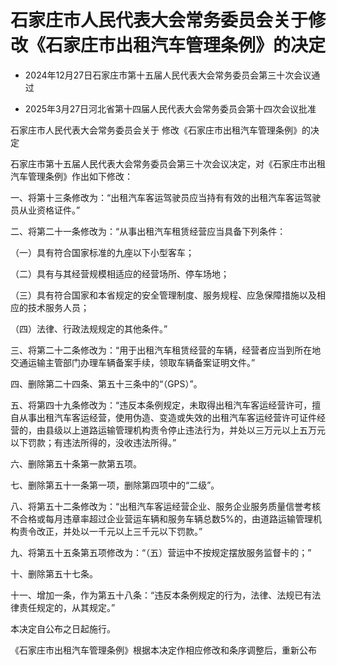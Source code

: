 # 石家庄市人民代表大会常务委员会关于修改《石家庄市出租汽车管理条例》的决定

- 2024年12月27日石家庄市第十五届人民代表大会常务委员会第三十次会议通过

- 2025年3月27日河北省第十四届人民代表大会常务委员会第十四次会议批准

<!-- INFO END -->

石家庄市人民代表大会常务委员会关于 修改《石家庄市出租汽车管理条例》的决定

石家庄市第十五届人民代表大会常务委员会第三十次会议决定，对《石家庄市出租汽车管理条例》作出如下修改：

一、将第十三条修改为：“出租汽车客运驾驶员应当持有有效的出租汽车客运驾驶员从业资格证件。”

二、将第二十一条修改为：“从事出租汽车租赁经营应当具备下列条件：

（一）具有符合国家标准的九座以下小型客车；

（二）具有与其经营规模相适应的经营场所、停车场地；

（三）具有符合国家和本省规定的安全管理制度、服务规程、应急保障措施以及相应的技术服务人员；

（四）法律、行政法规规定的其他条件。”

三、将第二十二条修改为：“用于出租汽车租赁经营的车辆，经营者应当到所在地交通运输主管部门办理车辆备案手续，领取车辆备案证明文件。”

四、删除第二十四条、第五十三条中的“（GPS）”。

五、将第四十九条修改为：“违反本条例规定，未取得出租汽车客运经营许可，擅自从事出租汽车客运经营，使用伪造、变造或失效的出租汽车客运经营许可证件经营的，由县级以上道路运输管理机构责令停止违法行为，并处以三万元以上五万元以下罚款；有违法所得的，没收违法所得。”

六、删除第五十条第一款第五项。

七、删除第五十一条第一项，删除第四项中的“二级”。

八、将第五十二条修改为：“出租汽车客运经营企业、服务企业服务质量信誉考核不合格或每月违章率超过企业营运车辆和服务车辆总数5%的，由道路运输管理机构责令改正，并处以一千元以上三千元以下罚款。”

九、将第五十五条第五项修改为：“（五）营运中不按规定摆放服务监督卡的；”

十、删除第五十七条。

十一、增加一条，作为第五十八条：“违反本条例规定的行为，法律、法规已有法律责任规定的，从其规定。”

本决定自公布之日起施行。

《石家庄市出租汽车管理条例》根据本决定作相应修改和条序调整后，重新公布
